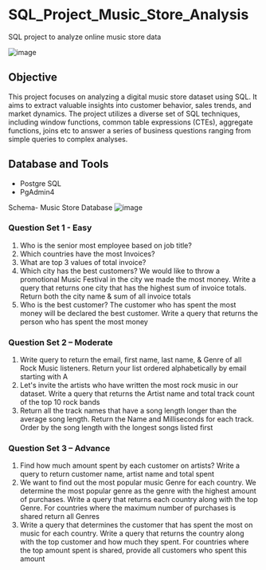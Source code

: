# SQL_Project_Music_Store_Analysis
SQL project to analyze online music store data

![image](https://github.com/user-attachments/assets/d57b8ccd-92e2-4898-ae3e-f6b4d4a5eb24)


## Objective
This project focuses on analyzing a digital music store dataset using SQL. It aims to extract valuable insights into customer behavior, sales trends, and market dynamics. The project utilizes a diverse set of SQL techniques, including window functions, common table expressions (CTEs), aggregate functions, joins etc to answer a series of business questions ranging from simple queries to complex analyses.

## Database and Tools
* Postgre SQL
* PgAdmin4

Schema- Music Store Database
![image](https://github.com/user-attachments/assets/358d63d8-ddc0-4d59-b5c2-bdf81abfb024)

### Question Set 1 - Easy

1. Who is the senior most employee based on job title?
2. Which countries have the most Invoices?
3. What are top 3 values of total invoice?
4. Which city has the best customers? We would like to throw a promotional Music 
Festival in the city we made the most money. Write a query that returns one city that 
has the highest sum of invoice totals. Return both the city name & sum of all invoice 
totals
5. Who is the best customer? The customer who has spent the most money will be 
declared the best customer. Write a query that returns the person who has spent the 
most money

### Question Set 2 – Moderate

1. Write query to return the email, first name, last name, & Genre of all Rock Music 
listeners. Return your list ordered alphabetically by email starting with A
2. Let's invite the artists who have written the most rock music in our dataset. Write a 
query that returns the Artist name and total track count of the top 10 rock bands
3. Return all the track names that have a song length longer than the average song length. 
Return the Name and Milliseconds for each track. Order by the song length with the 
longest songs listed first

### Question Set 3 – Advance

1. Find how much amount spent by each customer on artists? Write a query to return
customer name, artist name and total spent
2. We want to find out the most popular music Genre for each country. We determine the 
most popular genre as the genre with the highest amount of purchases. Write a query 
that returns each country along with the top Genre. For countries where the maximum 
number of purchases is shared return all Genres
3. Write a query that determines the customer that has spent the most on music for each 
country. Write a query that returns the country along with the top customer and how
much they spent. For countries where the top amount spent is shared, provide all 
customers who spent this amount



